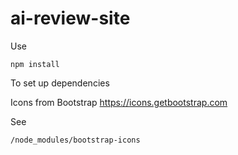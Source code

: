 # ai-review-site

Use
```
npm install
```
To set up dependencies

Icons from Bootstrap
https://icons.getbootstrap.com

See 
```
/node_modules/bootstrap-icons
```